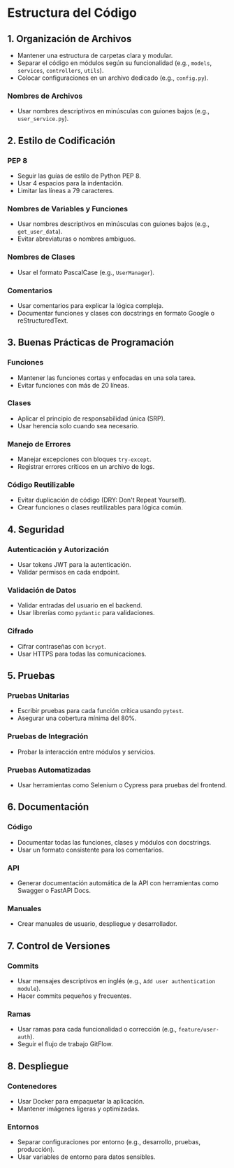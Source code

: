 # Estructura del Código

## 1. Organización de Archivos
- Mantener una estructura de carpetas clara y modular.
- Separar el código en módulos según su funcionalidad (e.g., `models`, `services`, `controllers`, `utils`).
- Colocar configuraciones en un archivo dedicado (e.g., `config.py`).

### Nombres de Archivos
- Usar nombres descriptivos en minúsculas con guiones bajos (e.g., `user_service.py`).

## 2. Estilo de Codificación

### PEP 8
- Seguir las guías de estilo de Python PEP 8.
- Usar 4 espacios para la indentación.
- Limitar las líneas a 79 caracteres.

### Nombres de Variables y Funciones
- Usar nombres descriptivos en minúsculas con guiones bajos (e.g., `get_user_data`).
- Evitar abreviaturas o nombres ambiguos.

### Nombres de Clases
- Usar el formato PascalCase (e.g., `UserManager`).

### Comentarios
- Usar comentarios para explicar la lógica compleja.
- Documentar funciones y clases con docstrings en formato Google o reStructuredText.

## 3. Buenas Prácticas de Programación

### Funciones
- Mantener las funciones cortas y enfocadas en una sola tarea.
- Evitar funciones con más de 20 líneas.

### Clases
- Aplicar el principio de responsabilidad única (SRP).
- Usar herencia solo cuando sea necesario.

### Manejo de Errores
- Manejar excepciones con bloques `try-except`.
- Registrar errores críticos en un archivo de logs.

### Código Reutilizable
- Evitar duplicación de código (DRY: Don't Repeat Yourself).
- Crear funciones o clases reutilizables para lógica común.

## 4. Seguridad

### Autenticación y Autorización
- Usar tokens JWT para la autenticación.
- Validar permisos en cada endpoint.

### Validación de Datos
- Validar entradas del usuario en el backend.
- Usar librerías como `pydantic` para validaciones.

### Cifrado
- Cifrar contraseñas con `bcrypt`.
- Usar HTTPS para todas las comunicaciones.

## 5. Pruebas

### Pruebas Unitarias
- Escribir pruebas para cada función crítica usando `pytest`.
- Asegurar una cobertura mínima del 80%.

### Pruebas de Integración
- Probar la interacción entre módulos y servicios.

### Pruebas Automatizadas
- Usar herramientas como Selenium o Cypress para pruebas del frontend.

## 6. Documentación

### Código
- Documentar todas las funciones, clases y módulos con docstrings.
- Usar un formato consistente para los comentarios.

### API
- Generar documentación automática de la API con herramientas como Swagger o FastAPI Docs.

### Manuales
- Crear manuales de usuario, despliegue y desarrollador.

## 7. Control de Versiones

### Commits
- Usar mensajes descriptivos en inglés (e.g., `Add user authentication module`).
- Hacer commits pequeños y frecuentes.

### Ramas
- Usar ramas para cada funcionalidad o corrección (e.g., `feature/user-auth`).
- Seguir el flujo de trabajo GitFlow.

## 8. Despliegue

### Contenedores
- Usar Docker para empaquetar la aplicación.
- Mantener imágenes ligeras y optimizadas.

### Entornos
- Separar configuraciones por entorno (e.g., desarrollo, pruebas, producción).
- Usar variables de entorno para datos sensibles.